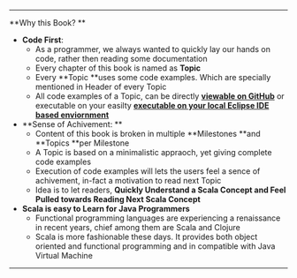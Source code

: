 
---

**Why this Book? **

* **Code First**: 
  * As a programmer, we always wanted to quickly lay our hands on code, rather then reading some documentation
  * Every chapter of this book is named as **Topic**
  * Every **Topic **uses some code examples. Which are specially mentioned in Header of every Topic
  * All code examples of a Topic, can be directly [**viewable on GitHub**](http://inbravo.github.io/scala-src/) or executable on your easilty [**executable on your local Eclipse IDE based enviornment**](https://inbravo.gitbooks.io/java-to-scala/content/first-milestone/setup-well-begun-half-done.html)
* **Sense of Achivement: **
  * Content of this book is broken in multiple **Milestones **and **Topics **per Milestone
  * A Topic is based on a minimalistic appraoch, yet giving complete code examples
  * Execution of code examples will lets the users feel a sence of achivement, in-fact a motivation to read next Topic
  * Idea is to let readers, **Quickly Understand a Scala Concept and Feel Pulled towards Reading Next Scala Concept**
* **Scala is easy to Learn for Java Programmers**
  * Functional programming languages are experiencing a renaissance in recent years, chief among them are Scala and Clojure
  * Scala is more fashionable these days. It provides both object oriented and functional programming and in compatible with Java Virtual Machine

---




